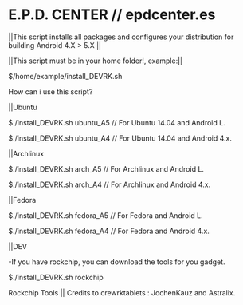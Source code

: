 E.P.D. CENTER // epdcenter.es
=============================

||This script installs all packages and configures your distribution for building Android 4.X > 5.X || 

||This script must be in your home folder!, example:||

$/home/example/install_DEVRK.sh

How can i use this script?

||Ubuntu

$./install_DEVRK.sh ubuntu_A5  // For Ubuntu 14.04 and Android L.

$./install_DEVRK.sh ubuntu_A4 // For Ubuntu 14.04 and Android 4.x.

||Archlinux

$./install_DEVRK.sh arch_A5 // For Archlinux and Android L.

$./install_DEVRK.sh arch_A4 // For Archlinux and Android 4.x.

||Fedora

$./install_DEVRK.sh fedora_A5 // For Fedora and Android L.

$./install_DEVRK.sh fedora_A4 // For Fedora and Android 4.x.

||DEV

-If you have rockchip, you can download the tools for you gadget.

$./install_DEVRK.sh rockchip

Rockchip Tools || Credits to crewrktablets : JochenKauz and Astralix.   
 
